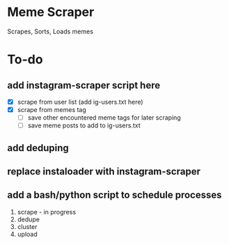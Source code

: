 # Meme Scraper
Scrapes, Sorts, Loads memes

# To-do
## add instagram-scraper script here
  - [x] scrape from user list (add ig-users.txt here)
  - [x] scrape from memes tag
    - [ ] save other encountered meme tags for later scraping
    - [ ] save meme posts to add to ig-users.txt
## add deduping
## replace instaloader with instagram-scraper
## add a bash/python script to schedule processes
  1. scrape - in progress
  2. dedupe
  3. cluster
  4. upload
